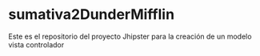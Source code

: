# sumativa2DunderMifflin
Este es el repositorio del proyecto Jhipster para la creación de un modelo vista controlador
